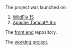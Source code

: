 The project was launched on:

1) [WildFly 15](http://wildfly.org/downloads/)
2) [Apache Tomcat® 9.x](https://tomcat.apache.org/download-90.cgi)

The [front end](https://github.com/iurybakov/getawr_ui) repository.

The [working project](http://176.53.162.238:8080/getawr/).
